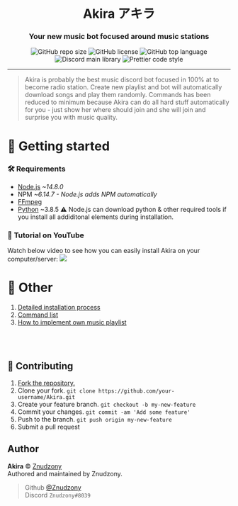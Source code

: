 <h1 align="center">Akira アキラ</h1>
<h3 align="center">Your new music bot focused around music stations</h3>
<p align="center">
  <img alt="GitHub repo size" src="https://img.shields.io/github/repo-size/Razzels0/Akira">
  <img alt="GitHub license" src="https://img.shields.io/badge/license-Apache--2.0-informational?logo=Apache%20Spark&logoColor=white">
  <img alt="GitHub top language" src="https://img.shields.io/github/languages/top/Razzels0/Akira?logo=TypeScript">
  <img alt="Discord main library" src="https://img.shields.io/badge/library-Discord.js-blue?logo=Discord&logoColor=white">
  <img alt="Prettier code style" src="https://img.shields.io/badge/code_style-prettier-ff69b4.svg">
</p>

---

> Akira is probably the best music discord bot focused in 100% at to become radio station. Create new playlist and bot will automatically download songs and play them randomly. Commands has been reduced to minimum because Akira can do all hard stuff automatically for you - just show her where should join and she will join and surprise you with music quality.

# 👋 Getting started
### 🛠️ **Requirements**
- [Node.js](https://nodejs.org/en/) *~14.8.0*
- NPM *~6.14.7 - Node.js adds NPM automatically*
- [FFmpeg](https://ffmpeg.org/)
- [Python](https://www.python.org/) ~3.8.5
⚠️ Node.js can download python & other required tools if you install all addiditonal elements during installation.

### 🎥 **Tutorial on YouTube**
Watch below video to see how you can easily install Akira on your computer/server:
[![](http://img.youtube.com/vi/39dwuEnMmus/0.jpg)](http://www.youtube.com/watch?v=39dwuEnMmus "Akira radio bot [INSTALLATION TUTORIAL]")

# 📖 Other
1. [Detailed installation process](https://github.com/Razzels0/Akira/blob/master/.github/INSTALLATION.md)
2. [Command list](https://github.com/Razzels0/Akira/blob/master/.github/COMMANDS.md)
3. [How to implement own music playlist](https://github.com/Razzels0/Akira/blob/master/.github/STATION.md)

<br /> <br />

## 🤝 Contributing
1. [Fork the repository.](https://github.com/Razzels0/Akira/fork)
2. Clone your fork. `git clone https://github.com/your-username/Akira.git`
3. Create your feature branch. `git checkout -b my-new-feature`
4. Commit your changes. `git commit -am 'Add some feature'`
5. Push to the branch. `git push origin my-new-feature`
6. Submit a pull request

## Author
**Akira** © [Znudzony](https://github.com/Znudzony) <br />
Authored and maintained by Znudzony. <br />
> Github [@Znudzony](https://github.com/Znudzony) <br />
> Discord `Znudzony#8039`
